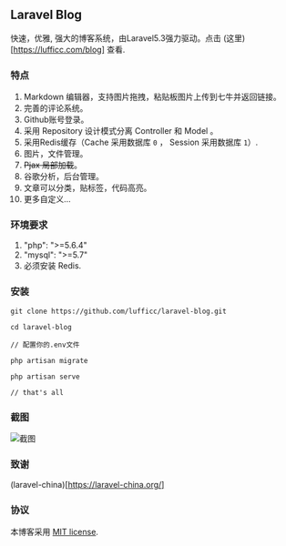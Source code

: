 ## Laravel Blog

快速，优雅,  强大的博客系统，由Laravel5.3强力驱动。点击 (这里)[https://lufficc.com/blog] 查看.

### 特点

1. Markdown 编辑器，支持图片拖拽，粘贴板图片上传到七牛并返回链接。
1. 完善的评论系统。
1. Github账号登录。
1. 采用 Repository 设计模式分离 Controller 和 Model 。
1. 采用Redis缓存（Cache 采用数据库 `0` ， Session 采用数据库 `1`）.
1. 图片，文件管理。
1. ~~Pjax 局部加载~~。
1. 谷歌分析，后台管理。
1. 文章可以分类，贴标签，代码高亮。 
1. 更多自定义...
 
### 环境要求

1. "php": ">=5.6.4"
1. "mysql": ">=5.7"
1. 必须安装 Redis.

### 安装

```
git clone https://github.com/lufficc/laravel-blog.git

cd laravel-blog

// 配置你的.env文件

php artisan migrate

php artisan serve

// that's all

```

### 截图

![截图](https://static.lufficc.com/image/e4aefe08305aed5cd79c0e109d3c2c07.jpeg)


### 致谢

(laravel-china)[https://laravel-china.org/]

### 协议

本博客采用  [MIT license](http://opensource.org/licenses/MIT).
